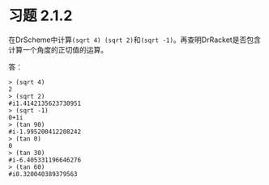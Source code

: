 # 习题 2.1.2
在DrScheme中计算`(sqrt 4) (sqrt 2)`和`(sqrt -1)`。再查明DrRacket是否包含计算一个角度的正切值的运算。  
  
答：  
```
> (sqrt 4)
2
> (sqrt 2)
#i1.4142135623730951
> (sqrt -1)
0+1i
> (tan 90)
#i-1.995200412208242
> (tan 0)
0
> (tan 30)
#i-6.405331196646276
> (tan 60)
#i0.320040389379563
```